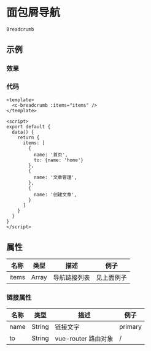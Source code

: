 # 面包屑导航  
`Breadcrumb`      

## 示例  
### 效果  

<Demo>
  <BreadcrumbDemo />
</Demo>

### 代码  
```vue
<template>
  <c-breadcrumb :items="items" />
</template>

<script>
export default {
  data() {
    return {
      items: [
        {
          name: '首页',
          to: {name: 'home'}
        },
        {
          name: '文章管理',
        },
        {
          name: '创建文章',
        }
      ]
    }
  } 
}
</script>
```

## 属性  
| 名称 | 类型 | 描述 | 例子 |  
| ---- | ---- | ---- | ---- |
| items | Array | 导航链接列表 |见上面例子 |

### 链接属性  
| 名称 | 类型 | 描述 | 例子 |  
| ---- | ---- | ---- | ---- |
| name | String | 链接文字 | primary |
| to | String | vue-router 路由对象| /  |

<Comment />